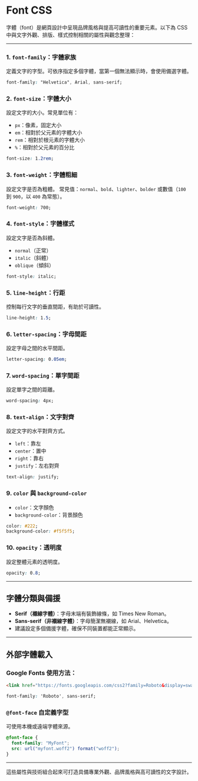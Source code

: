 # Font CSS

字體（font）是網頁設計中呈現品牌風格與提高可讀性的重要元素。以下為 CSS 中與文字外觀、排版、樣式控制相關的屬性與觀念整理：

---

### 1. `font-family`：字體家族

定義文字的字型。可依序指定多個字體，當第一個無法顯示時，會使用備選字體。

```css
font-family: "Helvetica", Arial, sans-serif;
```

### 2. `font-size`：字體大小

設定文字的大小。常見單位有：

* `px`：像素，固定大小
* `em`：相對於父元素的字體大小
* `rem`：相對於根元素的字體大小
* `%`：相對於父元素的百分比

```css
font-size: 1.2rem;
```

### 3. `font-weight`：字體粗細

設定文字是否為粗體。
常見值：`normal`、`bold`、`lighter`、`bolder` 或數值（`100` 到 `900`，以 `400` 為常態）。

```css
font-weight: 700;
```

### 4. `font-style`：字體樣式

設定文字是否為斜體。

* `normal`（正常）
* `italic`（斜體）
* `oblique`（傾斜）

```css
font-style: italic;
```

### 5. `line-height`：行距

控制每行文字的垂直間距，有助於可讀性。

```css
line-height: 1.5;
```

### 6. `letter-spacing`：字母間距

設定字母之間的水平間距。

```css
letter-spacing: 0.05em;
```

### 7. `word-spacing`：單字間距

設定單字之間的距離。

```css
word-spacing: 4px;
```

### 8. `text-align`：文字對齊

設定文字的水平對齊方式。

* `left`：靠左
* `center`：置中
* `right`：靠右
* `justify`：左右對齊

```css
text-align: justify;
```

### 9. `color` 與 `background-color`

* `color`：文字顏色
* `background-color`：背景顏色

```css
color: #222;
background-color: #f5f5f5;
```

### 10. `opacity`：透明度

設定整體元素的透明度。

```css
opacity: 0.8;
```

---

## 字體分類與備援

* **Serif（襯線字體）**：字母末端有裝飾線條，如 Times New Roman。
* **Sans-serif（非襯線字體）**：字母簡潔無襯線，如 Arial、Helvetica。
* 建議設定多個備援字體，確保不同裝置都能正常顯示。

---

## 外部字體載入

### Google Fonts 使用方法：

```html
<link href="https://fonts.googleapis.com/css2?family=Roboto&display=swap" rel="stylesheet">
```

```css
font-family: 'Roboto', sans-serif;
```

### `@font-face` 自定義字型

可使用本機或遠端字體來源。

```css
@font-face {
  font-family: "MyFont";
  src: url("myfont.woff2") format("woff2");
}
```

---

這些屬性與技術組合起來可打造具備專業外觀、品牌風格與高可讀性的文字設計。
